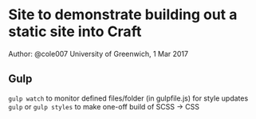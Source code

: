 # Site to demonstrate building out a static site into Craft

Author: @cole007
University of Greenwich, 1 Mar 2017

## Gulp

`gulp watch` to monitor defined files/folder (in gulpfile.js) for style updates
`gulp` or `gulp styles` to make one-off build of SCSS -> CSS